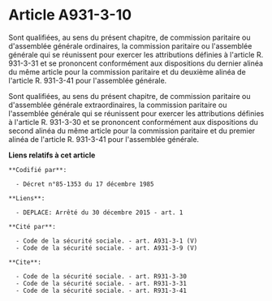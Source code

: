 # Article A931-3-10

Sont qualifiées, au sens du présent chapitre, de commission paritaire ou d'assemblée générale ordinaires, la commission
paritaire ou l'assemblée générale qui se réunissent pour exercer les attributions définies à l'article R. 931-3-31 et se
prononcent conformément aux dispositions du dernier alinéa du même article pour la commission paritaire et du deuxième alinéa
de l'article R. 931-3-41 pour l'assemblée générale. 

Sont qualifiées, au sens du présent chapitre, de commission paritaire ou d'assemblée générale extraordinaires, la commission
paritaire ou l'assemblée générale qui se réunissent pour exercer les attributions définies à l'article R. 931-3-30 et se
prononcent conformément aux dispositions du second alinéa du même article pour la commission paritaire et du premier alinéa
de l'article R. 931-3-41 pour l'assemblée générale.

**Liens relatifs à cet article**

	**Codifié par**:

	  - Décret n°85-1353 du 17 décembre 1985

	**Liens**:

	  - DEPLACE: Arrêté du 30 décembre 2015 - art. 1

	**Cité par**:

	  - Code de la sécurité sociale. - art. A931-3-1 (V)
	  - Code de la sécurité sociale. - art. A931-3-9 (V)

	**Cite**:

	  - Code de la sécurité sociale. - art. R931-3-30
	  - Code de la sécurité sociale. - art. R931-3-31
	  - Code de la sécurité sociale. - art. R931-3-41
